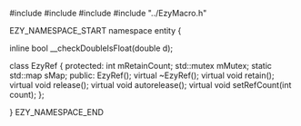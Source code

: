 #include <mutex>
#include <vector>
#include <map>
#include "../EzyMacro.h"

EZY_NAMESPACE_START
namespace entity {

inline bool __checkDoubleIsFloat(double d);
    
class EzyRef {
    protected:
        int mRetainCount;
        std::mutex mMutex;
        static std::map sMap;
    public:
        EzyRef();
        virtual ~EzyRef();
        virtual void retain();
        virtual void release();
        virtual void autorelease();
        virtual void setRefCount(int count);
    };
    
}
EZY_NAMESPACE_END
